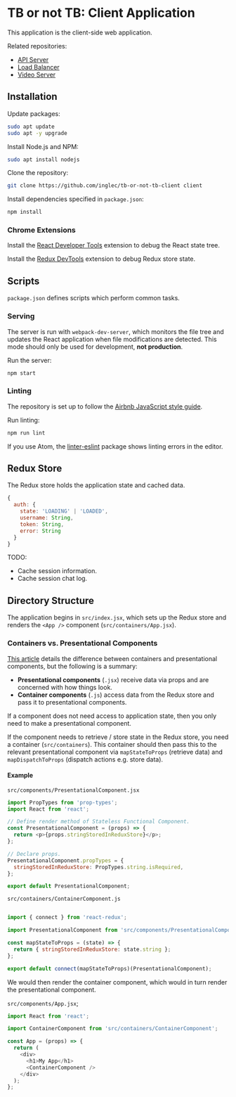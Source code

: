 # TB or not TB: Client Application

This application is the client-side web application.

Related repositories:
* [API Server](https://github.com/inglec/tb-or-not-tb-api-server)
* [Load Balancer](https://github.com/inglec/tb-or-not-tb-load-balancer)
* [Video Server](https://github.com/inglec/tb-or-not-tb-video-server)

## Installation

Update packages:
``` bash
sudo apt update
sudo apt -y upgrade
```

Install Node.js and NPM:
``` bash
sudo apt install nodejs
```

Clone the repository:
``` bash
git clone https://github.com/inglec/tb-or-not-tb-client client
```

Install dependencies specified in `package.json`:
``` bash
npm install
```

### Chrome Extensions

Install the [React Developer Tools](https://chrome.google.com/webstore/detail/react-developer-tools/fmkadmapgofadopljbjfkapdkoienihi) extension to debug the React state tree.

Install the [Redux DevTools](https://chrome.google.com/webstore/detail/redux-devtools/lmhkpmbekcpmknklioeibfkpmmfibljd) extension to debug Redux store state.

## Scripts

`package.json` defines scripts which perform common tasks.

### Serving

The server is run with `webpack-dev-server`, which monitors the file tree and updates the React application when file modifications are detected. This mode should only be used for development, **not production**.

Run the server:
``` bash
npm start
```

### Linting

The repository is set up to follow the [Airbnb JavaScript style guide](https://github.com/airbnb/javascript/blob/master/README.md).

Run linting:
``` bash
npm run lint
```

If you use Atom, the [linter-eslint](https://atom.io/packages/linter-eslint) package shows linting errors in the editor.

## Redux Store

The Redux store holds the application state and cached data.

``` js
{
  auth: {
    state: 'LOADING' | 'LOADED',
    username: String,
    token: String,
    error: String
  }
}
```

TODO:
* Cache session information.
* Cache session chat log.

## Directory Structure

The application begins in `src/index.jsx`, which sets up the Redux store and renders the `<App />` component (`src/containers/App.jsx`).

### Containers vs. Presentational Components

[This article](https://medium.com/@dan_abramov/smart-and-dumb-components-7ca2f9a7c7d0) details the difference between containers and presentational components, but the following is a summary:
* **Presentational components** (`.jsx`) receive data via props and are concerned with how things look.
* **Container components** (`.js`) access data from the Redux store and pass it to presentational components.

If a component does not need access to application state, then you only need to make a presentational component.

If the component needs to retrieve / store state in the Redux store, you need a container (`src/containers`). This container should then pass this to the relevant presentational component via `mapStateToProps` (retrieve data) and `mapDispatchToProps` (dispatch actions e.g. store data).

#### Example

`src/components/PresentationalComponent.jsx`
``` js
import PropTypes from 'prop-types';
import React from 'react';

// Define render method of Stateless Functional Component.
const PresentationalComponent = (props) => {
  return <p>{props.stringStoredInReduxStore}</p>;
};

// Declare props.
PresentationalComponent.propTypes = {
  stringStoredInReduxStore: PropTypes.string.isRequired,
};

export default PresentationalComponent;
```

`src/containers/ContainerComponent.js`

``` js

import { connect } from 'react-redux';

import PresentationalComponent from 'src/components/PresentationalComponent';

const mapStateToProps = (state) => {
  return { stringStoredInReduxStore: state.string };
};

export default connect(mapStateToProps)(PresentationalComponent);
```

We would then render the container component, which would in turn render the presentational component.

`src/components/App.jsx`;

``` js
import React from 'react';

import ContainerComponent from 'src/containers/ContainerComponent';

const App = (props) => {
  return (
    <div>
      <h1>My App</h1>
      <ContainerComponent />
    </div>
  );
};
```

